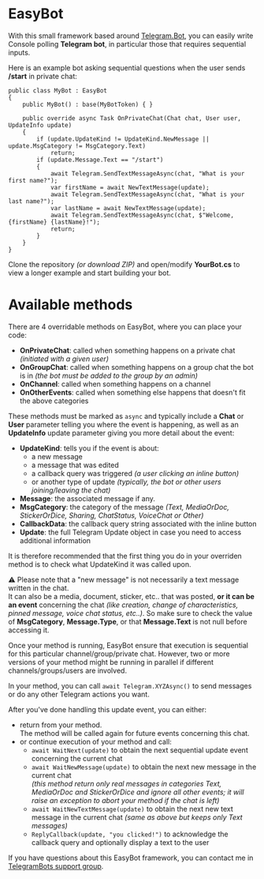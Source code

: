 ﻿# EasyBot

With this small framework based around [Telegram.Bot](https://github.com/TelegramBots/Telegram.Bot), you can easily write Console polling **Telegram bot**, in particular those that requires sequential inputs.

Here is an example bot asking sequential questions when the user sends **/start** in private chat:

    public class MyBot : EasyBot
    {
        public MyBot() : base(MyBotToken) { }

        public override async Task OnPrivateChat(Chat chat, User user, UpdateInfo update)
        {
            if (update.UpdateKind != UpdateKind.NewMessage || update.MsgCategory != MsgCategory.Text)
                return;
            if (update.Message.Text == "/start")
            {
                await Telegram.SendTextMessageAsync(chat, "What is your first name?");
                var firstName = await NewTextMessage(update);
                await Telegram.SendTextMessageAsync(chat, "What is your last name?");
                var lastName = await NewTextMessage(update);
                await Telegram.SendTextMessageAsync(chat, $"Welcome, {firstName} {lastName}!");
                return;
            }
        }
    }

Clone the repository *(or download ZIP)* and open/modify **YourBot.cs** to view a longer example and start building your bot.

# Available methods

There are 4 overridable methods on EasyBot, where you can place your code:
* **OnPrivateChat**: called when something happens on a private chat *(initiated with a given user)*
* **OnGroupChat**: called when something happens on a group chat the bot is in *(the bot must be added to the group by an admin)*
* **OnChannel**: called when something happens on a channel
* **OnOtherEvents**: called when something else happens that doesn't fit the above categories

These methods must be marked as `async` and typically include a **Chat** or **User** parameter telling you where the event is happening, as well as an **UpdateInfo** update parameter giving you more detail about the event:
* **UpdateKind**: tells you if the event is about:
  * a new message
  * a message that was edited
  * a callback query was triggered *(a user clicking an inline button)*
  * or another type of update *(typically, the bot or other users joining/leaving the chat)*
* **Message**: the associated message if any.
* **MsgCategory**: the category of the message *(Text, MediaOrDoc, StickerOrDice, Sharing, ChatStatus, VoiceChat or Other)*
* **CallbackData**: the callback query string associated with the inline button
* **Update**: the full Telegram Update object in case you need to access additional information

It is therefore recommended that the first thing you do in your overriden method is to check what UpdateKind it was called upon.

⚠️ Please note that a "new message" is not necessarily a text message written in the chat.
<br/>It can also be a media, document, sticker, etc.. that was posted, **or it can be an event** concerning the chat *(like creation, change of characteristics, pinned message, voice chat status, etc..)*. So make sure to check the value of **MsgCategory**, **Message.Type**, or that **Message.Text** is not null before accessing it.

Once your method is running, EasyBot ensure that execution is sequential for this particular channel/group/private chat.
However, two or more versions of your method might be running in parallel if different channels/groups/users are involved.

In your method, you can call `await Telegram.XYZAsync()` to send messages or do any other Telegram actions you want.

After you've done handling this update event, you can either:
* return from your method.
  <br/>The method will be called again for future events concerning this chat.
* or continue execution of your method and call:
  * `await WaitNext(update)` to obtain the next sequential update event concerning the current chat
  * `await WaitNewMessage(update)` to obtain the next new message in the current chat
    <br/>*(this method return only real messages in categories Text, MediaOrDoc and StickerOrDice and ignore all other events; it will raise an exception to abort your method if the chat is left)*
  * `await WaitNewTextMessage(update)` to obtain the next new text message in the current chat
    *(same as above but keeps only Text messages)*
  * `ReplyCallback(update, "you clicked!")` to acknowledge the callback query and optionally display a text to the user

If you have questions about this EasyBot framework, you can contact me in [TelegramBots support group](https://t.me/joinchat/B35YY0QbLfd034CFnvCtCA).

